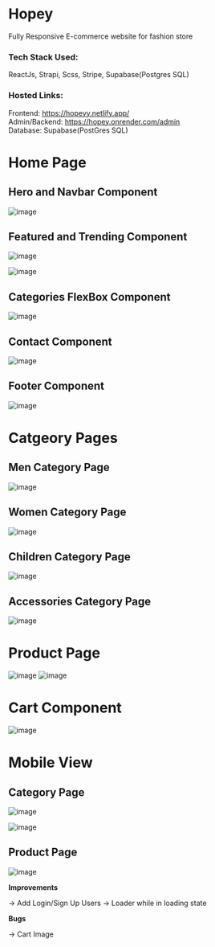 # Hopey
Fully Responsive E-commerce website for fashion store <br/>

### Tech Stack Used: 
ReactJs, Strapi, Scss, Stripe, Supabase(Postgres SQL)

### Hosted Links:
Frontend: https://hopeyy.netlify.app/  <br/>
Admin/Backend: https://hopey.onrender.com/admin  <br/>
Database: Supabase(PostGres SQL)

# Home Page

## Hero and Navbar Component

![image](https://github.com/Vansh-Khandelwal/Hopey/assets/82869137/7b1309cc-26ab-4ad9-acc3-3139af01ec43)

## Featured and Trending Component

![image](https://github.com/Vansh-Khandelwal/Hopey/assets/82869137/1191e138-574b-4274-92d6-a13a82609858)

![image](https://github.com/Vansh-Khandelwal/Hopey/assets/82869137/0f38cfcf-5599-45ec-ae36-39e8cc6baddf)

## Categories FlexBox Component

![image](https://github.com/Vansh-Khandelwal/Hopey/assets/82869137/df116cdf-62e5-4b37-98c8-a300466f5548)

## Contact Component

![image](https://github.com/Vansh-Khandelwal/Hopey/assets/82869137/40a41865-b995-4b3d-b426-11aae091d578)

## Footer Component

![image](https://github.com/Vansh-Khandelwal/Hopey/assets/82869137/bd215ade-4ed5-4ef7-b36b-ff90b6faee9d)

# Catgeory Pages

## Men Category Page

![image](https://github.com/Vansh-Khandelwal/Hopey/assets/82869137/3d401d4c-fe7e-40ed-844c-9b98eb9120ad)

## Women Category Page

![image](https://github.com/Vansh-Khandelwal/Hopey/assets/82869137/52cadace-8457-416c-95d7-14812a0dfe55)

## Children Category Page

![image](https://github.com/Vansh-Khandelwal/Hopey/assets/82869137/9acc91a1-87fb-462c-a2ae-ce16e83dda7e)

## Accessories Category Page

![image](https://github.com/Vansh-Khandelwal/Hopey/assets/82869137/256e6484-db8e-4807-9417-9b9293a121f1)

# Product Page

![image](https://github.com/Vansh-Khandelwal/Hopey/assets/82869137/0acbd62c-61cb-48d4-a8d2-cb636761da39)
![image](https://github.com/Vansh-Khandelwal/Hopey/assets/82869137/b25011b4-fc0a-40e8-b882-6f54d04f1013)

# Cart Component

![image](https://github.com/Vansh-Khandelwal/Hopey/assets/82869137/1a91221b-5876-44b4-b160-1ddf1d6fb773)

# Mobile View

## Category Page
![image](https://github.com/Vansh-Khandelwal/Hopey/assets/82869137/53732f19-f558-485a-a283-1298e4bddcaf)

![image](https://github.com/Vansh-Khandelwal/Hopey/assets/82869137/b8559df7-ec46-453d-a74f-fc9057881fc9)

## Product Page
![image](https://github.com/Vansh-Khandelwal/Hopey/assets/82869137/70e1496f-dc78-44c4-a350-09d3f6861609)

**Improvements**

-> Add Login/Sign Up Users
-> Loader while in loading state

**Bugs**

-> Cart Image